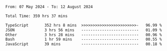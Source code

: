 
<!--START_SECTION:waka-->

```txt
From: 07 May 2024 - To: 12 August 2024

Total Time: 359 hrs 37 mins

TypeScript       352 hrs 8 mins  >>>>>>>>>>>>>>>>>>>>>>>>-   96.99 %
JSON             3 hrs 56 mins   -------------------------   01.09 %
Other            3 hrs 28 mins   -------------------------   00.96 %
Bash             1 hr 59 mins    -------------------------   00.55 %
JavaScript       39 mins         -------------------------   00.18 %
```

<!--END_SECTION:waka-->

<!--

### Hi there 👋
**Iam-cesar/Iam-cesar** is a ✨ _special_ ✨ repository because its `README.md` (this file) appears on your GitHub profile.

Here are some ideas to get you started:

- 🔭 I’m currently working on ...
- 🌱 I’m currently learning ...
- 👯 I’m looking to collaborate on ...
- 🤔 I’m looking for help with ...
- 💬 Ask me about ...
- 📫 How to reach me: ...
- 😄 Pronouns: ...
- ⚡ Fun fact: ...
-->
